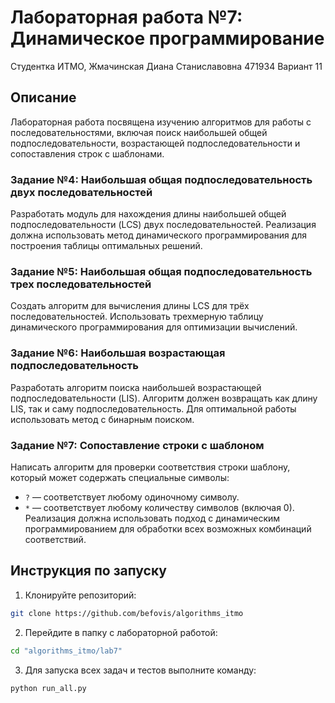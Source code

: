 # Лабораторная работа №7: Динамическое программирование
Студентка ИТМО, Жмачинская Диана Станиславовна 471934 Вариант 11

## Описание
Лабораторная работа посвящена изучению алгоритмов для работы с последовательностями, включая поиск наибольшей общей подпоследовательности, возрастающей подпоследовательности и сопоставления строк с шаблонами.

### Задание №4: Наибольшая общая подпоследовательность двух последовательностей
Разработать модуль для нахождения длины наибольшей общей подпоследовательности (LCS) двух последовательностей. Реализация должна использовать метод динамического программирования для построения таблицы оптимальных решений.

### Задание №5: Наибольшая общая подпоследовательность трех последовательностей
Создать алгоритм для вычисления длины LCS для трёх последовательностей. Использовать трехмерную таблицу динамического программирования для оптимизации вычислений.

### Задание №6: Наибольшая возрастающая подпоследовательность
Разработать алгоритм поиска наибольшей возрастающей подпоследовательности (LIS). Алгоритм должен возвращать как длину LIS, так и саму подпоследовательность. Для оптимальной работы использовать метод с бинарным поиском.

### Задание №7: Сопоставление строки с шаблоном
Написать алгоритм для проверки соответствия строки шаблону, который может содержать специальные символы:
- `?` — соответствует любому одиночному символу.
- `*` — соответствует любому количеству символов (включая 0).
Реализация должна использовать подход с динамическим программированием для обработки всех возможных комбинаций соответствий.

## Инструкция по запуску

1. Клонируйте репозиторий:
```bash
git clone https://github.com/befovis/algorithms_itmo
```

2. Перейдите в папку с лабораторной работой:
```bash
cd "algorithms_itmo/lab7"
```

3. Для запуска всех задач и тестов выполните команду:
```bash
python run_all.py
```
